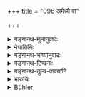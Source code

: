 +++
title = "096 अमेध्ये वा"

+++

<details><summary>गङ्गानथ-मूलानुवादः</summary>

A Brāhmaṇa, stupefied by drunkenness, might tumble down upon unclean things; or he might wrongly recite the Veda; or he might do some other improper act.—(96)
</details>

<details><summary>मेधातिथिः</summary>

**अमेध्ये** **पतनं** देवान्नाशनवद् अर्थवादः । 

- <u>ननु</u> च वैदिकोदाहरणं कथम् अकार्यम् । 

- <u>अत्रोच्यते</u> । तदपेक्षय्**आन्यद्** **अकार्यं कुर्याद्** इति । कथम् अकार्यम्, अशुचेर् वेदाक्षरोच्चारणप्रतिषेधात् ॥११.९६ ॥
</details>

<details><summary>गङ्गानथ-भाष्यानुवादः</summary>

‘*Tumbling on unclean things*’ is purely declamatory, like the mention of ‘the eating of the food of the gods.’

“How can the reciting of Vedic texts ever be an *improper act?*”

The answer to this is that what is meant is that ‘he might do an act which is improper,’ as compared to the reciting of the Veda. Further, why is it impossible for the reciting of Veda to be ‘improper?’ In fact the uttering of Vedic texts has been clearly forbidden for one who is in an unclean condition.—(96)
</details>

<details><summary>गङ्गानथ-टिप्पन्यः</summary>

This verse is quoted in *Vīramitrodaya* (Āhnika, p. 548).
</details>

<details><summary>गङ्गानथ-तुल्य-वाक्यानि</summary>

**(verses 11.94-97)  
**

See Comparative notes for [Verse
11.94].
</details>

<details><summary>भारुचिः</summary>

अर्थवादो ऽयम्, न हेतुः । हेतुत्वे हि स्वल्पिका पीयेत, यावती पीता मदं न जनयति । अमेध्ये पतनादौ चाकार्ये न प्रवर्तयति । अथ वा सप्रत्यनीका मांसभक्षणेन सह पीयमानामेध्यपतनादिदोषं मदभावं न जनयतीति कृत्वा तथा पीयेत ॥ ११.९५ ॥
</details>

<details><summary>Bühler</summary>

097	A Brahmana, stupefied by drunkenness, might fall on something impure, or (improperly) pronounce Vedic (texts), or commit some other act which ought not to be committed.
</details>
